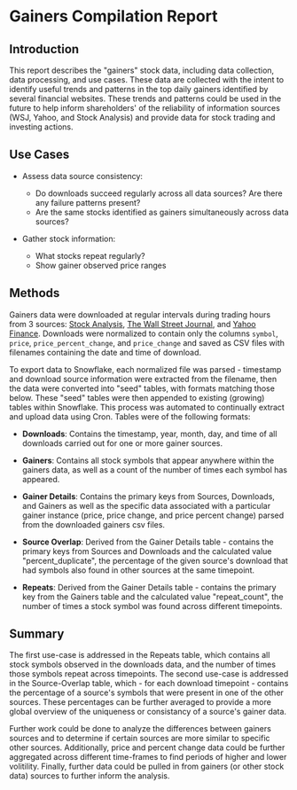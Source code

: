 # Gainers Compilation Report
## Introduction
This report describes the "gainers" stock data, including data collection, data processing, and use cases. These data are collected with the intent to identify useful trends and patterns in the top daily gainers identified by several financial websites. These trends and patterns could be used in the future to help inform shareholders' of the reliability of information sources (WSJ, Yahoo, and Stock Analysis) and provide data for stock trading and investing actions.

## Use Cases
* Assess data source consistency:
    - Do downloads succeed regularly across all data sources? Are there any failure patterns present?
    - Are the same stocks identified as gainers simultaneously across data sources?

* Gather stock information:
    - What stocks repeat regularly?
    - Show gainer observed price ranges

## Methods
Gainers data were downloaded at regular intervals during trading hours from 3 sources: [Stock Analysis](https://stockanalysis.com/markets/gainers/), [The Wall Street Journal](https://www.wsj.com/market-data/stocks/us/movers), and [Yahoo Finance](https://finance.yahoo.com/markets/stocks/gainers/?start=0&count=200). Downloads were normalized to contain only the columns `symbol`, `price`, `price_percent_change`, and `price_change` and saved as CSV files with filenames containing the date and time of download.  

To export data to Snowflake, each normalized file was parsed - timestamp and download source information were extracted from the filename, then the data were converted into "seed" tables, with formats matching those below. These "seed" tables were then appended to existing (growing) tables within Snowflake. This process was automated to continually extract and upload data using Cron. Tables were of the following formats:

* **Downloads**: Contains the timestamp, year, month, day, and time of all downloads carried out for one or more gainer sources.

* **Gainers**: Contains all stock symbols that appear anywhere within the gainers data, as well as a count of the number of times each symbol has appeared.

* **Gainer Details**: Contains the primary keys from Sources, Downloads, and Gainers as well as the specific data associated with a particular gainer instance (price, price change, and price percent change) parsed from the downloaded gainers csv files.

* **Source Overlap**: Derived from the Gainer Details table - contains the primary keys from Sources and Downloads and the calculated value "percent_duplicate", the percentage of the given source's download that had symbols also found in other sources at the same timepoint. 

* **Repeats**: Derived from the Gainer Details table - contains the primary key from the Gainers table and the calculated value "repeat_count", the number of times a stock symbol was found across different timepoints.

## Summary
The first use-case is addressed in the Repeats table, which contains all stock symbols observed in the downloads data, and the number of times those symbols repeat across timepoints. The second use-case is addressed in the Source-Overlap table, which - for each download timepoint - contains the percentage of a source's symbols that were present in one of the other sources. These percentages can be further averaged to provide a more global overview of the uniqueness or consistancy of a source's gainer data.

Further work could be done to analyze the differences between gainers sources and to determine if certain sources are more similar to specific other sources. Additionally, price and percent change data could be further aggregated across different time-frames to find periods of higher and lower volitility. Finally, further data could be pulled in from gainers (or other stock data) sources to further inform the analysis.
